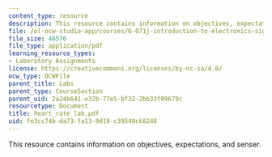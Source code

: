 ```yaml
---
content_type: resource
description: This resource contains information on objectives, expectations, and senser.
file: /ol-ocw-studio-app/courses/6-071j-introduction-to-electronics-signals-and-measurement-spring-2006/fe3cc74bda73fa139d19c39540c68248_heart_rate_lab.pdf
file_size: 46576
file_type: application/pdf
learning_resource_types:
- Laboratory Assignments
license: https://creativecommons.org/licenses/by-nc-sa/4.0/
ocw_type: OCWFile
parent_title: Labs
parent_type: CourseSection
parent_uid: 2a24b641-e32b-77e5-bf32-2bb33f09679c
resourcetype: Document
title: heart_rate_lab.pdf
uid: fe3cc74b-da73-fa13-9d19-c39540c68248
---
```

This resource contains information on objectives, expectations, and senser.